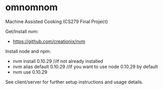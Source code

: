 omnomnom
========

Machine Assisted Cooking (CS279 Final Project)


Get/Install nvm:
* https://github.com/creationix/nvm

Install node and npm:
* nvm install 0.10.29 //if not already installed
* nvm alias default 0.10.29 //if you want to use node 0.10.29 by default
* nvm use 0.10.29

See client/server for further setup instructions and usage details.